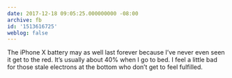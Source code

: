 ```yaml
---
date: 2017-12-18 09:05:25.000000000 -08:00
archive: fb
id: '1513616725'
weblog: false
---
```


The iPhone X battery may as well last forever because I’ve never even seen it get to the red. It’s usually about 40% when I go to bed. I feel a little bad for those stale electrons at the bottom who don’t get to feel fulfilled.
